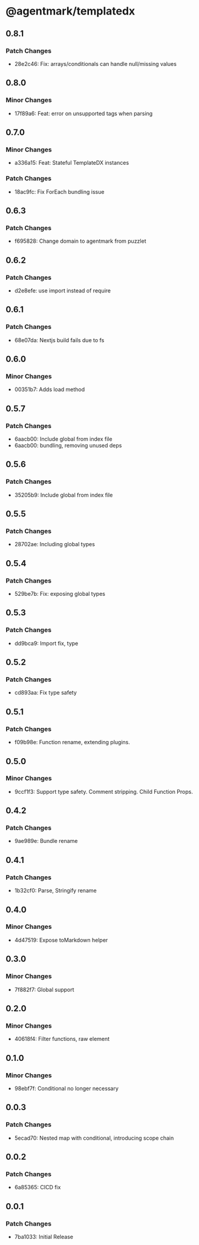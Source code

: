 # @agentmark/templatedx

## 0.8.1

### Patch Changes

- 28e2c46: Fix: arrays/conditionals can handle null/missing values

## 0.8.0

### Minor Changes

- 17f89a6: Feat: error on unsupported tags when parsing

## 0.7.0

### Minor Changes

- a336a15: Feat: Stateful TemplateDX instances

### Patch Changes

- 18ac9fc: Fix ForEach bundling issue

## 0.6.3

### Patch Changes

- f695828: Change domain to agentmark from puzzlet

## 0.6.2

### Patch Changes

- d2e8efe: use import instead of require

## 0.6.1

### Patch Changes

- 68e07da: Nextjs build fails due to fs

## 0.6.0

### Minor Changes

- 00351b7: Adds load method

## 0.5.7

### Patch Changes

- 6aacb00: Include global from index file
- 6aacb00: bundling, removing unused deps

## 0.5.6

### Patch Changes

- 35205b9: Include global from index file

## 0.5.5

### Patch Changes

- 28702ae: Including global types

## 0.5.4

### Patch Changes

- 529be7b: Fix: exposing global types

## 0.5.3

### Patch Changes

- dd9bca9: Import fix, type

## 0.5.2

### Patch Changes

- cd893aa: Fix type safety

## 0.5.1

### Patch Changes

- f09b98e: Function rename, extending plugins.

## 0.5.0

### Minor Changes

- 9ccf1f3: Support type safety. Comment stripping. Child Function Props.

## 0.4.2

### Patch Changes

- 9ae989e: Bundle rename

## 0.4.1

### Patch Changes

- 1b32cf0: Parse, Stringify rename

## 0.4.0

### Minor Changes

- 4d47519: Expose toMarkdown helper

## 0.3.0

### Minor Changes

- 7f882f7: Global support

## 0.2.0

### Minor Changes

- 40618f4: Filter functions, raw element

## 0.1.0

### Minor Changes

- 98ebf7f: Conditional no longer necessary

## 0.0.3

### Patch Changes

- 5ecad70: Nested map with conditional, introducing scope chain

## 0.0.2

### Patch Changes

- 6a85365: CICD fix

## 0.0.1

### Patch Changes

- 7ba1033: Initial Release
